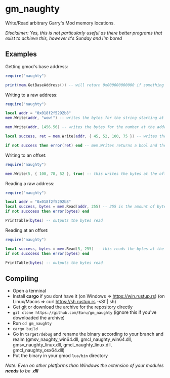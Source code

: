 # gm_naughty
Write/Read arbitrary Garry's Mod memory locations.

*Disclaimer: Yes, this is not particularly useful as there better programs that exist to achieve this, however it's Sunday and I'm bored*

## Examples
Getting gmod's base address:
```lua
require("naughty")

print(mem.GetBaseAddress()) -- will return 0x000000000000 if something wrong happens, otherwise gmod's base address
```

Writing to a raw address:
```lua
require("naughty")

local addr = "0x018f2f5292b8"
mem.Write(addr, "wow!") -- writes the bytes for the string starting at the address specified

mem.Write(addr, 1456.56) -- writes the bytes for the number at the address specified

local success, ret = mem.Write(addr, { 45, 52, 100, 75 }) -- writes the bytes in the table at the address specified

if not success then error(ret) end -- mem.Writes returns a bool and the error encountered as a string
```

Writing to an offset:
```lua
require("naughty")

mem.Write(5, { 100, 78, 52 }, true) -- this writes the bytes at the offset specified so => base_addr + 5
```

Reading a raw address:
```lua
require("naughty")

local addr = "0x018f2f5292b8"
local success, bytes = mem.Read(addr, 255) -- 255 is the amount of bytes to read from the address
if not succcess then error(bytes) end

PrintTable(bytes) -- outputs the bytes read
```

Reading at an offset:
```lua
require("naughty")

local success, bytes = mem.Read(5, 255) -- this reads the bytes at the offset specified so => base_addr + 5
if not succcess then error(bytes) end

PrintTable(bytes) -- outputs the bytes read
```

## Compiling
- Open a terminal
- Install **cargo** if you dont have it (on Windows => https://win.rustup.rs) (on Linux/Macos => curl https://sh.rustup.rs -sSf | sh)
- Get [git](https://git-scm.com/downloads) or download the archive for the repository directly
- `git clone https://github.com/Earu/gm_naughty` (ignore this if you've downloaded the archive)
- Run `cd gm_naughty`
- `cargo build`
- Go in `target/debug` and rename the binary according to your branch and realm (gmsv_naughty_win64.dll, gmcl_naughty_win64.dll, gmsv_naughty_linux.dll, gmcl_naughty_linux.dll, gmcl_naughty_osx64.dll)
- Put the binary in your gmod `lua/bin` directory

*Note: Even on other platforms than Windows the extension of your modules **needs** to be **.dll***
